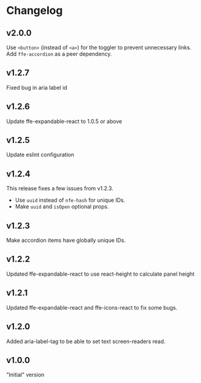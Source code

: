 # Changelog

## v2.0.0
Use `<button>` (instead of `<a>`) for the toggler to prevent unnecessary links.
Add `ffe-accordion` as a peer dependency.

## v1.2.7
Fixed bug in aria label id

## v1.2.6
Update ffe-expandable-react to 1.0.5 or above

## v1.2.5
Update eslint configuration

## v1.2.4
This release fixes a few issues from v1.2.3.
- Use `uuid` instead of `nfe-hash` for unique IDs.
- Make `uuid` and `isOpen` optional props.

## v1.2.3
Make accordion items have globally unique IDs.

## v1.2.2
Updated ffe-expandable-react to use react-height to calculate panel height

## v1.2.1
Updated ffe-expandable-react and ffe-icons-react to fix some bugs.

## v1.2.0
Added aria-label-tag to be able to set text screen-readers read.

## v1.0.0
"Initial" version
